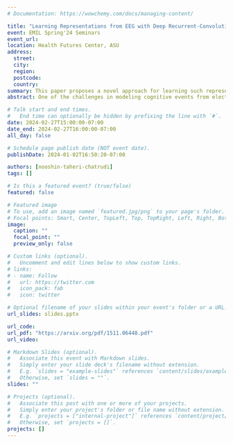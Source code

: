 ```yaml
---
# Documentation: https://wowchemy.com/docs/managing-content/

title: "Learning Representations from EEG with Deep Recurrent-Convolutional Neural Networks"
event: EMIL Spring'24 Seminars
event_url:
location: Health Futures Center, ASU
address:
  street:
  city:
  region:
  postcode:
  country:
summary: This paper proposes a novel approach for learning such representations from multi-channel EEG time-series, and demonstrate its advantages in the context of mental load classification task.
abstract: One of the challenges in modeling cognitive events from electroencephalogram (EEG) data is finding representations that are invariant to inter- and intra-subject differences, as well as to inherent noise associated with such data. Herein, we propose a novel approach for learning such representations from multi-channel EEG time-series, and demonstrate its advantages in the context of mental load classification task. First, we transform EEG activities into a sequence of topology-preserving multi-spectral images, as opposed to standard EEG analysis techniques that ignore such spatial information. Next, we train a deep recurrent-convolutional network inspired by state-of-the-art video classification to learn robust representations from the sequence of images. The proposed approach is designed to preserve the spatial, spectral, and temporal structure of EEG which leads to finding features that are less sensitive to variations and distortions within each dimension. Empirical evaluation on the cognitive load classification task demonstrated significant improvements in classification accuracy over current state-of-the-art approaches in this field.

# Talk start and end times.
#   End time can optionally be hidden by prefixing the line with `#`.
date: 2024-02-27T15:00:00-07:00
date_end: 2024-02-27T16:00:00-07:00
all_day: false

# Schedule page publish date (NOT event date).
publishDate: 2024-01-02T16:50:20-07:00

authors: [nooshin-taheri-chatrudi]
tags: []

# Is this a featured event? (true/false)
featured: false

# Featured image
# To use, add an image named `featured.jpg/png` to your page's folder.
# Focal points: Smart, Center, TopLeft, Top, TopRight, Left, Right, BottomLeft, Bottom, BottomRight.
image:
  caption: ""
  focal_point: ""
  preview_only: false

# Custom links (optional).
#   Uncomment and edit lines below to show custom links.
# links:
# - name: Follow
#   url: https://twitter.com
#   icon_pack: fab
#   icon: twitter

# Optional filename of your slides within your event's folder or a URL.
url_slides: slides.pptx

url_code:
url_pdf: "https://arxiv.org/pdf/1511.06448.pdf"
url_video:

# Markdown Slides (optional).
#   Associate this event with Markdown slides.
#   Simply enter your slide deck's filename without extension.
#   E.g. `slides = "example-slides"` references `content/slides/example-slides.md`.
#   Otherwise, set `slides = ""`.
slides: ""

# Projects (optional).
#   Associate this post with one or more of your projects.
#   Simply enter your project's folder or file name without extension.
#   E.g. `projects = ["internal-project"]` references `content/project/deep-learning/index.md`.
#   Otherwise, set `projects = []`.
projects: []
---
```

